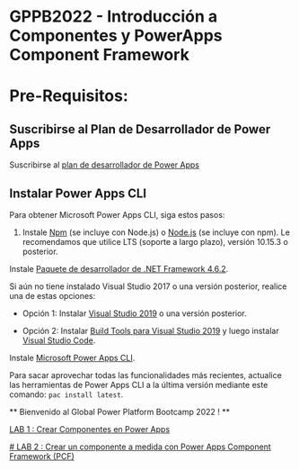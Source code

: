 # GPPB2022 - Introducción a Componentes y PowerApps Component Framework

# Pre-Requisitos:

## Suscribirse al Plan de Desarrollador de Power Apps

Suscribirse al [plan de desarrollador de Power Apps](https://docs.microsoft.com/es-es/powerapps/maker/developer-plan)

## Instalar Power Apps CLI

Para obtener Microsoft Power Apps CLI, siga estos pasos:

1. Instale [Npm](https://www.npmjs.com/get-npm/) (se incluye con Node.js) o [Node.js](https://nodejs.org/en/) (se incluye con npm). Le recomendamos que utilice LTS (soporte a largo plazo), versión 10.15.3 o posterior.

Instale [Paquete de desarrollador de .NET Framework 4.6.2](https://dotnet.microsoft.com/download/dotnet-framework/net462/).

Si aún no tiene instalado Visual Studio 2017 o una versión posterior, realice una de estas opciones:

- Opción 1: Instalar [Visual Studio 2019](https://docs.microsoft.com/es-es/visualstudio/install/install-visual-studio) o una versión posterior.

- Opción 2: Instalar [Build Tools para Visual Studio 2019](https://visualstudio.microsoft.com/downloads/#build-tools-for-visual-studio-2019) y luego instalar [Visual Studio Code](https://code.visualstudio.com/Download/).

Instale [Microsoft Power Apps CLI](https://aka.ms/PowerAppsCLI/).

Para sacar aprovechar todas las funcionalidades más recientes, actualice las herramientas de Power Apps CLI a la última versión mediante este comando: `pac install latest`.

** Bienvenido al Global Power Platform Bootcamp 2022 ! **

[LAB 1 : Crear Componentes en Power Apps](https://github.com/CharlesPoint/GPPB2022/blob/main/LAB1.md)

[# LAB 2 : Crear un componente a medida con Power Apps Component Framework (PCF)](https://github.com/CharlesPoint/GPPB2022/blob/main/LAB2.md)
